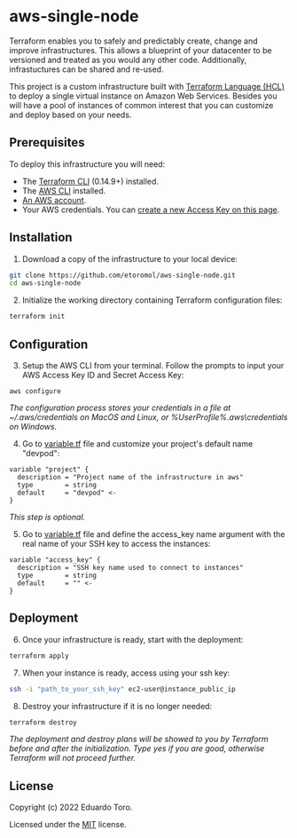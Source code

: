 # aws-single-node
Terraform enables you to safely and predictably create, change and improve infrastructures. This allows a blueprint of your datacenter to be versioned and treated as you would any other code. Additionally, infrastuctures can be shared
and re-used. 

This project is a custom infrastructure built with [Terraform Language (HCL)](https://www.terraform.io/docs/language/index.html) to deploy a single virtual instance on Amazon Web Services. Besides you will have a pool of instances of common interest that you can customize and deploy based on your needs. 

## Prerequisites

To deploy this infrastructure you will need:
* The [Terraform CLI](https://learn.hashicorp.com/tutorials/terraform/install-cli?in=terraform/aws-get-started) (0.14.9+) installed.
* The [AWS CLI](https://docs.aws.amazon.com/cli/latest/userguide/install-cliv2.html) installed.
* [An AWS account](https://aws.amazon.com/free/).
* Your AWS credentials. You can [create a new Access Key on this page](https://console.aws.amazon.com/iam/home?#/security_credentials).

## Installation

1. Download a copy of the infrastructure to your local device:
```bash
git clone https://github.com/etoromol/aws-single-node.git
cd aws-single-node
```
2. Initialize the working directory containing Terraform configuration files:
```bash
terraform init
```

## Configuration

3. Setup the AWS CLI from your terminal. Follow the prompts to input your AWS Access Key ID and Secret Access Key:
```hcl
aws configure
```
*The configuration process stores your credentials in a file at ~/.aws/credentials on MacOS and Linux, or %UserProfile%\.aws\credentials on Windows.*

4. Go to [variable.tf](variables.tf) file and customize your project's default
name "devpod":
```hcl
variable "project" {
  description = "Project name of the infrastructure in aws"
  type        = string
  default     = "devpod" <-
}
```
*This step is optional.*

5. Go to [variable.tf](variables.tf) file and define the access_key name
argument with the real name of your SSH key to access the instances:
```hcl
variable "access_key" {
  description = "SSH key name used to connect to instances"
  type        = string
  default     = "" <-
}
```  

## Deployment

6. Once your infrastructure is ready, start with the deployment:
```bash
terraform apply
```
7. When your instance is ready, access using your ssh key:
```bash
ssh -i "path_to_your_ssh_key" ec2-user@instance_public_ip
```
8. Destroy your infrastructure if it is no longer needed:

```bash
terraform destroy
```
*The deployment and destroy plans will be showed to you by Terraform before and
after the initialization. Type yes if you are good, otherwise Terraform will
not proceed further.*

## License

Copyright (c) 2022 Eduardo Toro.

Licensed under the [MIT](LICENSE) license.